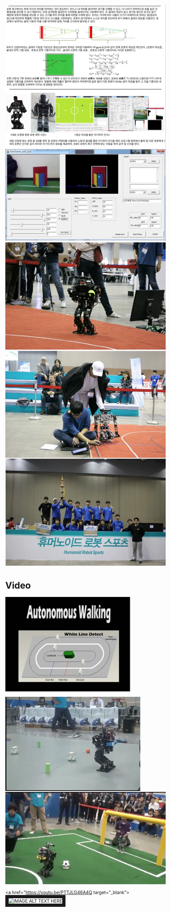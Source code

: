 
![Structure](../assets/rnd/1.png)
![Structure](../assets/rnd/11.png)
![Structure](../assets/rnd/2.png)
![Structure](../assets/rnd/3.png)
![Structure](../assets/rnd/4.png)

# Video

[![Video](../assets/rnd/autonomous_walking.png)](https://www.youtube.com/watch?v=X9RNKX111RY)

[![Video](../assets/rnd/object_detection.png)](https://youtu.be/kQNjoTFVPc4)
[![Video](../assets/rnd/penalty_kick.png)](https://youtu.be/PTTJLG46A4Q)

<a href="https://youtu.be/PTTJLG46A4Q target="_blank"><img src="http://img.youtube.com/vi/YOUTUBE_VIDEO_ID_HERE/0.jpg" 
alt="IMAGE ALT TEXT HERE" width="240" height="180" border="10" /></a>